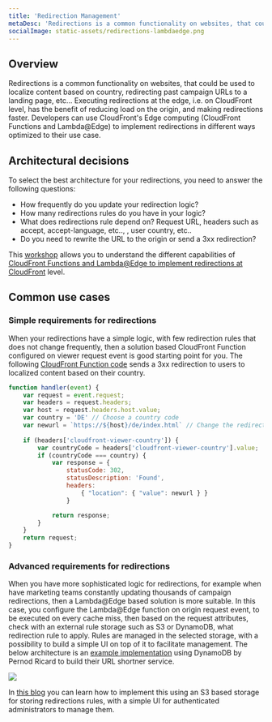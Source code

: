 ```yaml
---
title: 'Redirection Management'
metaDesc: 'Redirections is a common functionality on websites, that could be used to localize content based on country, redirecting past campaign URLs to a landing page, etc...'
socialImage: static-assets/redirections-lambdaedge.png
---
```

## Overview
Redirections is a common functionality on websites, that could be used to localize content based on country, redirecting past campaign URLs to a landing page, etc... Executing redirections at the edge, i.e. on CloudFront level, has the benefit of reducing load on the origin, and making redirections faster. Developers can use CloudFront's Edge computing (CloudFront Functions and Lambda@Edge) to implement redirections in different ways optimized to their use case.

## Architectural decisions
To select the best architecture for your redirections, you need to answer the following questions:
* How frequently do you update your redirection logic?
* How many redirections rules do you have in your logic?
* What does redirections rule depend on? Request URL, headers such as accept, accept-language, etc.., , user country, etc..
* Do you need to rewrite the URL to the origin or send a 3xx redirection?

This [workshop](https://catalog.us-east-1.prod.workshops.aws/workshops/814dcdac-c2ad-4386-98d5-27d37bb77766/en-US/getting-started) allows you to understand the different capabilities of [CloudFront Functions and Lambda@Edge to implement redirections at CloudFront](https://www.youtube.com/watch?v=EOdfku3BPFM) level.

## Common use cases

### Simple requirements for redirections
When your redirections have a simple logic, with few redirection rules that does not change frequently, then a solution based CloudFront Function configured on viewer request event is good starting point for you. The following [CloudFront Function code](https://github.com/aws-samples/amazon-cloudfront-functions/blob/main/redirect-based-on-country/index.js) sends a 3xx redirection to users to localized content based on their country.

```javascript
function handler(event) {
    var request = event.request;
    var headers = request.headers;
    var host = request.headers.host.value;
    var country = 'DE' // Choose a country code
    var newurl = `https://${host}/de/index.html` // Change the redirect URL to your choice 
  
    if (headers['cloudfront-viewer-country']) {
        var countryCode = headers['cloudfront-viewer-country'].value;
        if (countryCode === country) {
            var response = {
                statusCode: 302,
                statusDescription: 'Found',
                headers:
                    { "location": { "value": newurl } }
                }

            return response;
        }
    }
    return request;
}
```

### Advanced requirements for redirections
When you have more sophisticated logic for redirections, for example when have marketing teams constantly updating thousands of campaign redirections, then a Lambda@Edge based solution is more suitable. In this case, you configure the Lambda@Edge function on origin request event, to be executed on every cache miss, then based on the request attributes, check with an external rule storage such as S3 or DynamoDB, what redirection rule to apply. Rules are managed in the selected storage, with a possibility to build a simple UI on top of it to facilitate management. The below architecture is an [example implementation](https://www.youtube.com/watch?v=F4KDOGNpSoI) using DynamoDB by Pernod Ricard to build their URL shortner service.

![](/static-assets/redirections-lambdaedge.png)

In [this blog](https://aws.amazon.com/blogs/networking-and-content-delivery/handling-redirectsedge-part2/) you can learn how to implement this using an S3 based storage for storing redirections rules, with a simple UI for authenticated administrators to manage them.


